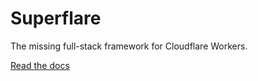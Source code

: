 # Superflare

The missing full-stack framework for Cloudflare Workers.

[Read the docs](packages/superflare/README.md)
